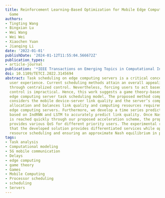 ```yaml
---
title: Reinforcement Learning-Based Optimization for Mobile Edge Computing Scheduling
  Game
authors:
- Tingting Wang
- Bingxian Lu
- Wei Wang
- Wei Wei
- Xiaochen Yuan
- Jianqing Li
date: '2022-01-01'
publishDate: '2024-01-12T11:55:04.566672Z'
publication_types:
- article-journal
publication: '*IEEE Transactions on Emerging Topics in Computational Intelligence*'
doi: 10.1109/TETCI.2022.3145694
abstract: Task scheduling on edge computing servers is a critical concern affecting
  user experience. Current scheduling methods attain an overall appealing performance
  through centralized control. Nevertheless, forcing users to act based on a centralized
  control is impractical. Hence, this work suggests a game theory-based distributed
  edge computing server task scheduling model. The proposed method comprehensively
  considers the mobile device-server link quality and the server’s computing resource
  allocation and balances link quality and computing resources requirements when selecting
  edge computing servers. Furthermore, we develop a time series prediction algorithm
  based on IndRNN and LSTM to accurately predict link quality. Once Nash equilibrium
  is reached quickly through our proposed acceleration scheme, the proposed model
  provides various QoS for different priority users. The experimental results highlight
  that the developed solution provides differentiated services while optimizing computing
  resource scheduling and ensuring an approximate Nash equilibrium in polynomial time.
tags:
- Task analysis
- Computational modeling
- 5G mobile communication
- Delays
- edge computing
- game theory
- Games
- Mobile Computing
- Processor scheduling
- scheduling
- Servers
---
```

